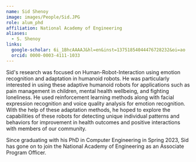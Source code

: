 ```yaml
---
name: Sid Shenoy
image: images/People/Sid.JPG
role: alum_phd
affiliation: National Academy of Engineering
aliases:
  - S. Shenoy
links:
  google-scholar: 6i_1BhcAAAAJ&hl=en&inst=13751854044476728232&oi=ao
  orcid: 0000-0003-4111-1033
---
```


Sid's research was focused on Human-Robot-Interaction using emotion recognition and adaptation in humanoid robots. He was particularly interested in using these adaptive humanoid robots for applications such as pain management in children, mental health wellbeing, and fighting loneliness. He used reinforcement learning methods along with facial expression recognition and voice quality analysis for emotion recognition. With the help of these adaptation methods, he hoped to explore the capabilities of these robots for detecting unique individual patterns and behaviors for improvement in health outcomes and positive interactions with members of our community. 

Since graduating with his PhD in Computer Engineering in Spring 2023, Sid has gone on to join the National Academy of Engineering as an Associate Program Officer. 